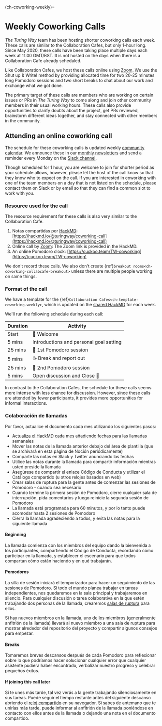 (ch-coworking-weekly)=
# Weekly Coworking Calls

_The Turing Way_ team has been hosting shorter coworking calls each week. These calls are similar to the Collaboration Cafes, but only 1-hour long. Since May 2020, these calls have been taking place multiple days each week at 11:00 GMT/BST. It is not hosted on the days when there is a Collaboration Cafe already scheduled.

Like Collaboration Cafes, we host these calls online using [Zoom](https://www.zoom.us/). We use the Shut up & Write! method by providing allocated time for two 20-25 minutes long Pomodoro sessions and two short breaks to chat about our work and exchange what we got done.

The primary target of these calls are members who are working on certain issues or PRs in _The Turing Way_ to come along and join other community members in their usual working hours. These calls also provide opportunities to clarify doubts about the project, get PRs reviewed, brainstorm different ideas together, and stay connected with other members in the community.

## Attending an online coworking call

The schedule for these coworking calls is updated weekly [community calendar](https://calendar.google.com/calendar/embed?src=theturingway%40gmail.com&ctz=Europe%2FLondon). We announce these in our [monthly newsletters](https://tinyletter.com/TuringWay/archive) and send a reminder every Monday on the [Slack channel](https://tinyurl.com/jointuringwayslack).

Though scheduled for 1 hour, you are welcome to join for shorter period as your schedule allows, however, please let the host of the call know so that they know who to expect on the call. If you are interested in coworking with one of the team members on a day that is not listed on the schedule, please contact them on Slack or by email so that they can find a common slot to work with you.

### Resource used for the call

The resource requirement for these calls is also very similar to the Collaboration Cafe.

1. Notas compartidas por [HackMD](https://hackmd.io/): [https://hackmd.io/@turingway/coworking-call](https://hackmd.io/@turingway/coworking-call)
2. Online call by [Zoom](https://www.zoom.us/): The Zoom link is provided in the HackMD.
3. An online Pomodoro clock: [https://cuckoo.team/TW-coworking](https://cuckoo.team/TW-coworking)

We don't record these calls. We also don't create {ref}`breakout rooms<ch-coworking-collabcafe-breakout>` unless there are multiple people working on same things.

### Format of the call

We have a template for the {ref}`Collaboration Cafes<ch-template-coworking-weekly>`, which is updated on the [shared HackMD](https://hackmd.io/@malvikasharan/TW-coworking) for each week.

We'll run the following schedule during each call:

| Duration | Activity                                |
| -------- | --------------------------------------- |
| Start    | 👋 Welcome                               |
| 5 mins   | Introductions and personal goal setting |
| 25 mins  | 🍅 1st Pomodoro session                  |
| 5 mins   | ☕️ Break and report out                 |
| 25 mins  | 🍅 2nd Pomodoro session                  |
| 5 mins   | Open discussion and Close 👋             |

In contrast to the Collaboration Cafes, the schedule for these calls seems more intense with less chance for discussion. However, since these calls are attended by fewer participants, it provides more opportunities for informal interactions.

### Colaboración de llamadas

Por favor, actualice el documento cada mes utilizando los siguientes pasos:

- [Actualiza el HackMD](https://hackmd.io/@turingway/coworking-call) cada mes añadiendo fechas para las llamadas semanales
- Mover las notas de la llamada anterior debajo del área de plantilla (que se archivará en esta página de Noción periódicamente)
- Comparte las notas en Slack y Twitter anunciando las fechas
- Utilice las notas durante la llamada para compartir información mientras usted preside la llamada
- Asegúrese de compartir el enlace Código de Conducta y utilizar el Catálogo compartido (u otros relojes basados en web)
- Crear salas de ruptura para la gente antes de comenzar las sesiones de Pomodoro - cuando sea necesario
- Cuando termine la primera sesión de Pomodoro, cierre cualquier sala de interrupción, pida comentarios y luego reinicie la segunda sesión de Pomodoro
- La llamada está programada para 60 minutos, y por lo tanto puede acomodar hasta 2 sesiones de Pomodoro
- Cierra la llamada agradeciendo a todos, y evita las notas para la siguiente llamada

#### Beginning

La llamada comienza con los miembros del equipo dando la bienvenida a los participantes, compartiendo el Código de Conducta, recordando cómo participar en la llamada, y establecer el escenario para que todos compartan cómo están haciendo y en qué trabajarán.

#### Pomodoros

La silla de sesión iniciará el temporizador [](https://cuckoo.team/TW-coworking) para hacer un seguimiento de las sesiones de Pomodoro. Si todo el mundo planea trabajar en tareas independientes, nos quedaremos en la sala principal y trabajaremos en silencio. Para cualquier discusión o tarea colaborativa en la que estén trabajando dos personas de la llamada, crearemos [salas de ruptura](#breakout-rooms) para ellos.

Si hay nuevos miembros en la llamada, uno de los miembros (generalmente anfitrión de la llamada) llevará al nuevo miembro a una sala de ruptura para mostrar alrededor del repositorio del proyecto y compartir algunos consejos para empezar.

#### Breaks

Tomaremos breves descansos después de cada Pomodoro para reflexionar sobre lo que podríamos hacer solucionar cualquier error que cualquier asistente pudiera haber encontrado, verbalizar nuestro progreso y celebrar pequeños éxitos.

#### If joining this call later

Si te unes más tarde, tal vez verás a la gente trabajando silenciosamente en sus tareas. Puede seguir el tiempo restante antes del siguiente descanso abriendo el [reloj compartido](https://cuckoo.team/TW-coworking) en su navegador. Si sabes de antemano que te unirías más tarde, puede informar al anfitrión de la llamada poniéndose en contacto con ellos antes de la llamada o dejando una nota en el documento compartido.
